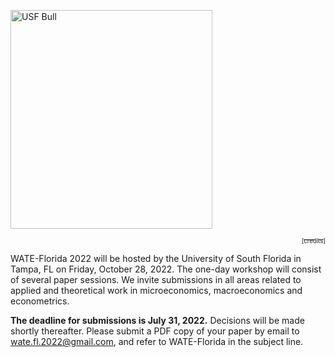[<img alt="USF Bull" width="80%" height="350" src="assets/img/USF_Stock_FJG_0003.jpg" />](https://www.usf.edu/)

<p align="right"><a href="http://photogallery.usf.edu/netpub/server.np?find&catalog=catalog&template=detail.np&field=itemid&op=matches&value=24357&site=public"> <sub><sub> [credits] </sub></sub></a></p>

WATE-Florida 2022 will be hosted by the University of South Florida in Tampa, FL on Friday, October 28, 2022. The one-day workshop will consist of several paper sessions. We invite submissions in all areas related to applied and theoretical work in microeconomics, macroeconomics and econometrics. 

**The deadline for submissions is July 31, 2022.** Decisions will be made shortly thereafter. Please submit a PDF copy of your paper by email to [wate.fl.2022@gmail.com](mailto:wate.fl.2022@gmail.com), and refer to WATE-Florida in the subject line. 
